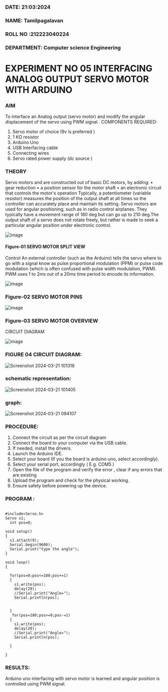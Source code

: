 ###  DATE: 21:03:2024

###  NAME: Tamilpagalavan
###  ROLL NO :212223040224
###  DEPARTMENT: Computer science Engineering


# EXPERIMENT NO 05 INTERFACING ANALOG OUTPUT SERVO MOTOR WITH ARDUINO

### AIM
To interface an Analog output (servo motor) and modify the angular displacement of the servo using PWM signal .
COMPONENTS REQUIRED:
1.	Servo motor of choice (9v is preferred )
2.	1 KΩ resistor 
3.	Arduino Uno 
4.	USB Interfacing cable 
5.	Connecting wires 
6.	Servo rated power supply (dc source )


### THEORY
Servo motors and are constructed out of basic DC motors, by adding:
•	 gear reduction
•	 a position sensor for the motor shaft
•	 an electronic circuit that controls the motor's operation
Typically, a potentiometer (variable resistor) measures the position of the output shaft at all times so the controller can accurately place and maintain its setting.
Servo motors are used for angular positioning, such as in radio control airplanes.  They typically have a movement range of 180 deg but can go up to 210 deg.The output shaft of a servo does not rotate freely, but rather is made to seek a particular angular position under electronic control. 


![image](https://user-images.githubusercontent.com/36288975/163544439-1f477927-fcd4-42f0-9ce4-c863fdbf1210.png)



#### Figure-01 SERVO MOTOR SPLIT VIEW 
Control 
An external controller (such as the Arduino) tells the servo where to go with a signal know as pulse proportional modulation (PPM) or pulse code modulation (which is often confused with pulse width modulation, PWM). PWM uses 1 to 2ms out of a 20ms time period to encode its information.
 
 
 ![image](https://user-images.githubusercontent.com/36288975/163544482-3027136f-7135-4f3d-a23f-8dc2fe04194d.png)

### Figure-02 SERVO MOTOR PINS

 ![image](https://user-images.githubusercontent.com/36288975/163544513-ca497421-e6ba-4f91-871f-5cfba77f22a8.png)


### Figure-03 SERVO MOTOR OVERVIEW 

 


 





CIRCUIT DIAGRAM
 
 
 ![image](https://user-images.githubusercontent.com/36288975/163544618-6eb8a7b5-7f1a-428a-8d9f-fd899b145efb.png)

### FIGURE 04 CIRCUIT DIAGRAM:
![Screenshot 2024-03-21 101318](https://github.com/Pagalavankesavan/EXPERIMENT-NO--05-INTERFACING-ANALOG-OUTPUT-SERVO-MOTOR-WITH-ARDUINO-/assets/144870610/db0b7755-aa87-44e2-95ca-739abecb426a)
### schematic representation:
![Screenshot 2024-03-21 101405](https://github.com/Pagalavankesavan/EXPERIMENT-NO--05-INTERFACING-ANALOG-OUTPUT-SERVO-MOTOR-WITH-ARDUINO-/assets/144870610/301c4490-17bc-4dc7-8aa4-20793d80ca84)
### graph:
![Screenshot 2024-03-21 094107](https://github.com/Pagalavankesavan/EXPERIMENT-NO--05-INTERFACING-ANALOG-OUTPUT-SERVO-MOTOR-WITH-ARDUINO-/assets/144870610/66770ab9-d39b-4038-b556-aa695912063a)




### PROCEDURE:
1.	Connect the circuit as per the circuit diagram 
2.	Connect the board to your computer via the USB cable.
3.	If needed, install the drivers.
4.	Launch the Arduino IDE.
5.	Select your board (If you the board is arduino uno, select accordingly).
6.	Select your serial port, accordingly ( E.g. COM5 )
7.	Open the file of the program  and verify the error , clear if any errors that are existing 
8.	Upload the program and check for the physical working. 
9.	Ensure safety before powering up the device.


### PROGRAM :
```
 
#include<Servo.h>
Servo s1;
  int pos=0;

void setup()
{
  s1.attach(9);
  Serial.begin(9600);
  Serial.print("type the angle");
}

void loop()
{
  
  for(pos=0;pos<=180;pos+=1)
  {
    s1.write(pos);
    delay(20);
    //Serial.print("Angle=");
    Serial.println(pos);
   
        
  }
   for(pos=180;pos>=0;pos-=1)
  {
    s1.write(pos);
    delay(20);
    //Serial.print("Angle=");
    Serial.println(pos);
       
  }
  
}
```







### RESULTS: 
Arduino uno interfacing with servo motor is learned and angular position is controlled using PWM signal.
